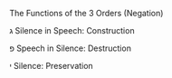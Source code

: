 The Functions of the 3 Orders (Negation)

ג
Silence in Speech: Construction

פ
Speech in Silence: Destruction

י
Silence: Preservation
